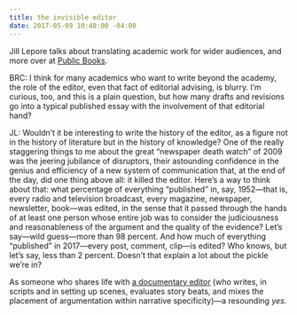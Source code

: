 ```yaml
---
title: the invisible editor
date: 2017-05-09 10:40:00 -04:00
---
```


Jill Lepore talks about translating academic work for wider audiences, and more over at [Public Books](http://www.publicbooks.org/jill-lepore-on-the-challenge-of-explaining-things/).

BRC: I think for many academics who want to write beyond the academy, the role of the editor, even that fact of editorial advising, is blurry. I’m curious, too, and this is a plain question, but how many drafts and revisions go into a typical published essay with the involvement of that editorial hand?
 
JL: Wouldn’t it be interesting to write the history of the editor, as a figure not in the history of literature but in the history of knowledge? One of the really staggering things to me about the great “newspaper death watch” of 2009 was the jeering jubilance of disruptors, their astounding confidence in the genius and efficiency of a new system of communication that, at the end of the day, did one thing above all: it killed the editor. Here’s a way to think about that: what percentage of everything “published” in, say, 1952—that is, every radio and television broadcast, every magazine, newspaper, newsletter, book—was edited, in the sense that it passed through the hands of at least one person whose entire job was to consider the judiciousness and reasonableness of the argument and the quality of the evidence? Let’s say—wild guess—more than 98 percent. And how much of everything “published” in 2017—every post, comment, clip—is edited? Who knows, but let’s say, less than 2 percent. Doesn’t that explain a lot about the pickle we’re in? 

As someone who shares life with [a documentary editor](http://www.brianfunck.com/) (who writes, in scripts and in setting up scenes, evaluates story beats, and mixes the placement of argumentation within narrative specificity)—a resounding *yes.*